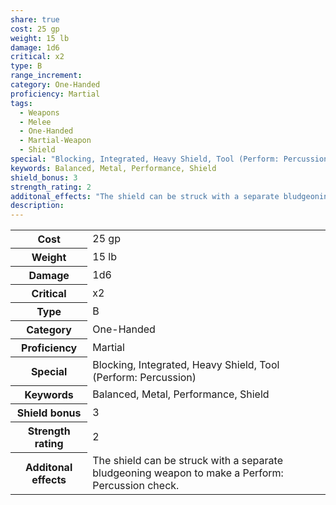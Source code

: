 ```yaml
---
share: true
cost: 25 gp
weight: 15 lb
damage: 1d6
critical: x2
type: B
range_increment: 
category: One-Handed
proficiency: Martial
tags:
  - Weapons
  - Melee
  - One-Handed
  - Martial-Weapon
  - Shield
special: "Blocking, Integrated, Heavy Shield, Tool (Perform: Percussion)"
keywords: Balanced, Metal, Performance, Shield
shield_bonus: 3
strength_rating: 2
additonal_effects: "The shield can be struck with a separate bludgeoning weapon to make a Perform: Percussion check."
description: 
---
```

<p><span dir="ltr" style="overflow-x: auto;"><table><tbody><tr><th dir="ltr">Cost</th><td dir="ltr">25 gp</td></tr><tr><th dir="ltr">Weight</th><td dir="ltr">15 lb</td></tr><tr><th dir="ltr">Damage</th><td dir="ltr">1d6</td></tr><tr><th dir="ltr">Critical</th><td dir="ltr">x2</td></tr><tr><th dir="ltr">Type</th><td dir="ltr">B</td></tr><tr><th dir="ltr">Category</th><td dir="ltr">One-Handed</td></tr><tr><th dir="ltr">Proficiency</th><td dir="ltr">Martial</td></tr><tr><th dir="ltr">Special</th><td dir="ltr">Blocking, Integrated, Heavy Shield, Tool (Perform: Percussion)</td></tr><tr><th dir="ltr">Keywords</th><td dir="ltr">Balanced, Metal, Performance, Shield</td></tr><tr><th dir="ltr">Shield bonus</th><td dir="auto">3</td></tr><tr><th dir="ltr">Strength rating</th><td dir="auto">2</td></tr><tr><th dir="ltr">Additonal effects</th><td dir="ltr">The shield can be struck with a separate bludgeoning weapon to make a Perform: Percussion check.</td></tr></tbody></table></span></p>
